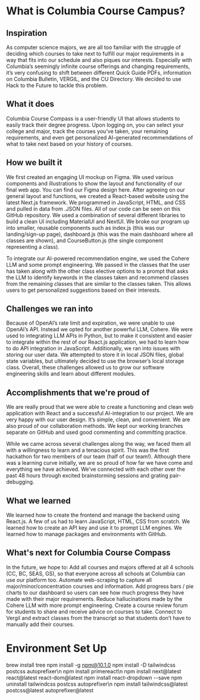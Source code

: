 # <bold> What is Columbia Course Campus? </bold>

## Inspiration

As computer science majors, we are all too familiar with the struggle of deciding which courses to take next to fulfill our major requirements in a way that fits into our schedule and also piques our interests. Especially with Columbia’s seemingly infinite course offerings and changing requirements, it’s very confusing to shift between different Quick Guide PDFs, information on Columbia Bulletin, VERGIL, and the CU Directory. We decided to use Hack to the Future to tackle this problem. 

## What it does

Columbia Course Compass is a user-friendly UI that allows students to easily track their degree progress. Upon logging on, you can select your college and major, track the courses you’ve taken, your remaining requirements, and even get personalized AI-generated recommendations of what to take next based on your history of courses. 

## How we built it

We first created an engaging UI mockup on Figma. We used various components and illustrations to show the layout and functionality of our final web app. You can find our Figma design here. After agreeing on our general layout and functions, we created a React-based website using the latest Next.js framework. We programmed in JavaScript, HTML, and CSS and pulled in data from .JSON files. All of our code can be seen on this GitHub repository. We used a combination of several different libraries to build a clean UI including MaterialUI and NextUI. We broke our program up into smaller, reusable components such as index.js (this was our landing/sign-up page), dashboard.js (this was the main dashboard where all classes are shown), and CourseButton.js (the single component representing a class). 

To integrate our AI-powered recommendation engine, we used the Cohere LLM and some prompt engineering. We passed in the classes that the user has taken along with the other class elective options to a prompt that asks the LLM to identify keywords in the classes taken and recommend classes from the remaining classes that are similar to the classes taken. This allows users to get personalized suggestions based on their interests.

## Challenges we ran into

Because of OpenAI’s rate limit and expiration, we were unable to use OpenAI’s API. Instead we opted for another powerful LLM, Cohere. We were used to integrating LLM APIs in Python, but to make it consistent and easier to integrate within the rest of our React.js application, we had to learn how to do API integration in JavaScript. Additionally, we ran into issues with storing our user data. We attempted to store it in local JSON files, global state variables, but ultimately decided to use the browser’s local storage class. Overall, these challenges allowed us to grow our software engineering skills and learn about different modules.

## Accomplishments that we're proud of

We are really proud that we were able to create a functioning and clean web application with React and a successful AI-integration to our project. We are very happy with our user design. It’s simple, clean, and convenient. We are also proud of our collaboration methods. We kept our working branches separate on GitHub and used good commenting and committing practice. 

While we came across several challenges along the way, we faced them all with a willingness to learn and a tenacious spirit. This was the first hackathon for two members of our team (half of our team!). Although there was a learning curve initially, we are so proud of how far we have come and everything we have achieved. We’ve connected with each other over the past 48 hours through excited brainstorming sessions and grating pair-debugging. 

## What we learned
We learned how to create the frontend and manage the backend using React.js. A few of us had to learn JavaScript, HTML, CSS from scratch. We learned how to create an API key and use it to prompt LLM engines. We learned how to manage packages and environments with GitHub. 

## What's next for Columbia Course Compass
In the future, we hope to:
Add all courses and majors offered at all 4 schools (CC, BC, SEAS, GS), so that everyone across all schools at Columbia can use our platform too. 
Automate web-scraping to capture all major/minor/concentration courses and information. 
Add progress bars / pie charts to our dashboard so users can see how much progress they have made with their major requirements.
Reduce hallucinations made by the Cohere LLM with more prompt engineering.
Create a course review forum for students to share and receive advice on courses to take. 
Connect to Vergil and extract classes from the transcript so that students don’t have to manually add their courses.

# <bold>Environment Set Up</bold>
brew install tree
npm install -g npm@10.1.0
npm install -D tailwindcss postcss autoprefixer\n
npm install primereact\n
npm install next@latest react@latest react-dom@latest
npm install react-dropdown  --save
npm uninstall tailwindcss postcss autoprefixer\n
npm install tailwindcss@latest postcss@latest autoprefixer@latest
